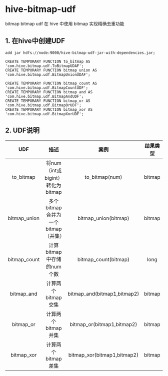# hive-bitmap-udf

bitmap bitmap udf 在 hive 中使用 bitmap 实现精确去重功能

## 1. 在hive中创建UDF
```
add jar hdfs://node:9000/hive-bitmap-udf-jar-with-dependencies.jar;

CREATE TEMPORARY FUNCTION to_bitmap AS 'com.hive.bitmap.udf.ToBitmapUDAF';
CREATE TEMPORARY FUNCTION bitmap_union AS 'com.hive.bitmap.udf.BitmapUnionUDAF';

CREATE TEMPORARY FUNCTION bitmap_count AS 'com.hive.bitmap.udf.BitmapCountUDF';
CREATE TEMPORARY FUNCTION bitmap_and AS 'com.hive.bitmap.udf.BitmapAndUDF';
CREATE TEMPORARY FUNCTION bitmap_or AS 'com.hive.bitmap.udf.BitmapOrUDF';
CREATE TEMPORARY FUNCTION bitmap_xor AS 'com.hive.bitmap.udf.BitmapXorUDF';
```

## 2. UDF说明

|  UDF           |             描述                   | 案例       |结果类型|
| :-----------:  | :-------------------------------: |:-------------: |:-----: |
|   to_bitmap    |  将num（int或bigint） 转化为 bitmap  |to_bitmap(num)  |   bitmap              |
|   bitmap_union |  多个bitmap合并为一个bitmap（并集）   |bitmap_union(bitmap)|   bitmap              |
|   bitmap_count |  计算bitmap中存储的num个数           |bitmap_count(bitmap)|   long              |
|   bitmap_and   |  计算两个bitmap交集                 |bitmap_and(bitmap1,bitmap2)|   bitmap |             |
|   bitmap_or    |  计算两个bitmap并集                 |bitmap_or(bitmap1,bitmap2)|   bitmap |
|   bitmap_xor   |  计算两个bitmap差集                 |bitmap_xor(bitmap1,bitmap2)|   bitmap |
